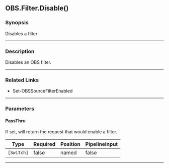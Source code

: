 OBS.Filter.Disable()
--------------------

### Synopsis
Disables a filter

---

### Description

Disables an OBS filter.

---

### Related Links
* Set-OBSSourceFilterEnabled

---

### Parameters
#### **PassThru**
If set, will return the request that would enable a filter.

|Type      |Required|Position|PipelineInput|
|----------|--------|--------|-------------|
|`[Switch]`|false   |named   |false        |

---
